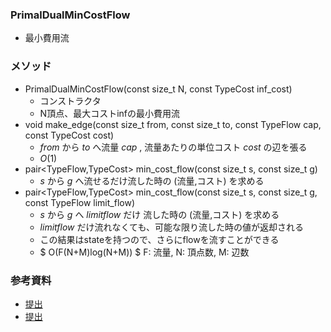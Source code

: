 ### PrimalDualMinCostFlow
- 最小費用流

### メソッド
- PrimalDualMinCostFlow(const size_t N, const TypeCost inf_cost)
  - コンストラクタ
  - N頂点、最大コストinfの最小費用流
- void make_edge(const size_t from, const size_t to, const TypeFlow cap, const TypeCost cost)
  - $from$ から $to$ へ流量 $cap$ , 流量あたりの単位コスト $cost$ の辺を張る
  - $O(1)$
- pair<TypeFlow,TypeCost> min_cost_flow(const size_t s, const size_t g) 
  - $s$ から $g$ へ流せるだけ流した時の (流量,コスト) を求める
- pair<TypeFlow,TypeCost> min_cost_flow(const size_t s, const size_t g, const TypeFlow limit_flow) 
  - $s$ から $g$ へ $limitflow$ だけ 流した時の (流量,コスト) を求める
  - $limitflow$ だけ流れなくても、可能な限り流した時の値が返却される
  - この結果はstateを持つので、さらにflowを流すことができる
  - $ O(F(N+M)log(N+M)) $ F: 流量, N: 頂点数, M: 辺数

  
### 参考資料
- [提出](https://atcoder.jp/contests/acl1/submissions/43703249)
- [提出](https://atcoder.jp/contests/abc247/submissions/43703462)